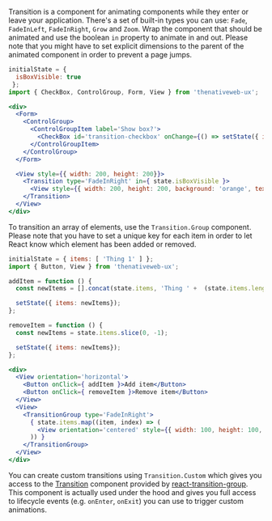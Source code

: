 Transition is a component for animating components while they enter or leave your application. There's a set of built-in types you can use: `Fade`, `FadeInLeft`, `FadeInRight`, `Grow` and `Zoom`. Wrap the component that should be animated and use the boolean `in` property to animate in and out. Please note that you might have to set explicit dimensions to the parent of the animated component in order to prevent a page jumps.

```jsx
initialState = {
  isBoxVisible: true
 };
import { CheckBox, ControlGroup, Form, View } from 'thenativeweb-ux';

<div>
  <Form>
    <ControlGroup>
      <ControlGroupItem label='Show box?'>
        <CheckBox id='transition-checkbox' onChange={() => setState({ isBoxVisible: !state.isBoxVisible })} />
      </ControlGroupItem>
    </ControlGroup>
  </Form>

  <View style={{ width: 200, height: 200}}>
    <Transition type='FadeInRight' in={ state.isBoxVisible }>
      <View style={{ width: 200, height: 200, background: 'orange', textAlign: 'center' }} orientation='centered'><span>This box will be animated in and out using `FadeInRight`.</span></View>
    </Transition>
  </View>
</div>
```

To transition an array of elements, use the `Transition.Group` component. Please note that you have to set a unique key for each item in order to let React know which element has been added or removed.

```jsx
initialState = { items: [ 'Thing 1' ] };
import { Button, View } from 'thenativeweb-ux';

addItem = function () {
  const newItems = [].concat(state.items, 'Thing ' +  (state.items.length + 1));

  setState({ items: newItems});
};

removeItem = function () {
  const newItems = state.items.slice(0, -1);

  setState({ items: newItems});
};

<div>
  <View orientation='horizontal'>
    <Button onClick={ addItem }>Add item</Button>
    <Button onClick={ removeItem }>Remove item</Button>
  </View>
  <View>
    <TransitionGroup type='FadeInRight'>
      { state.items.map((item, index) => (
        <View orientation='centered' style={{ width: 100, height: 100, float: 'left', background: 'orange', marginRight: 5, marginBottom: 5 }} key={index}>{item}</View>
      )) }
    </TransitionGroup>
  </View>
</div>
```

You can create custom transitions using `Transition.Custom` which gives you access to the  [Transition](https://reactcommunity.org/react-transition-group/transition) component provided by [react-transition-group](https://github.com/reactjs/react-transition-group). This component is actually used under the hood and gives you full access to lifecycle events (e.g. `onEnter`, `onExit`) you can use to trigger custom animations.
